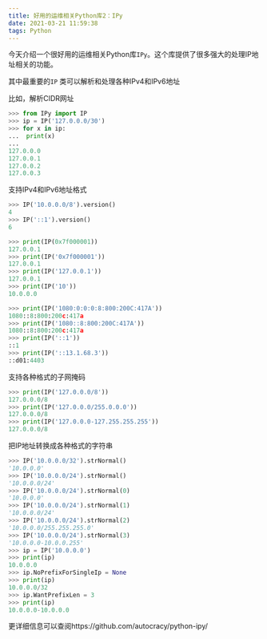 ```yaml
---
title: 好用的运维相关Python库2：IPy
date: 2021-03-21 11:59:38
tags: Python
---
```

今天介绍一个很好用的运维相关Python库`IPy`。这个库提供了很多强大的处理IP地址相关的功能。

其中最重要的`IP` 类可以解析和处理各种IPv4和IPv6地址

比如，解析CIDR网址

```python
>>> from IPy import IP
>>> ip = IP('127.0.0.0/30')
>>> for x in ip:
...  print(x)
...
127.0.0.0
127.0.0.1
127.0.0.2
127.0.0.3
```



支持IPv4和IPv6地址格式

```python
>>> IP('10.0.0.0/8').version()
4
>>> IP('::1').version()
6

>>> print(IP(0x7f000001))
127.0.0.1
>>> print(IP('0x7f000001'))
127.0.0.1
>>> print(IP('127.0.0.1'))
127.0.0.1
>>> print(IP('10'))
10.0.0.0

>>> print(IP('1080:0:0:0:8:800:200C:417A'))
1080::8:800:200c:417a
>>> print(IP('1080::8:800:200C:417A'))
1080::8:800:200c:417a
>>> print(IP('::1'))
::1
>>> print(IP('::13.1.68.3'))
::d01:4403
```

支持各种格式的子网掩码

```python
>>> print(IP('127.0.0.0/8'))
127.0.0.0/8
>>> print(IP('127.0.0.0/255.0.0.0'))
127.0.0.0/8
>>> print(IP('127.0.0.0-127.255.255.255'))
127.0.0.0/8
```



把IP地址转换成各种格式的字符串

```python
>>> IP('10.0.0.0/32').strNormal()
'10.0.0.0'
>>> IP('10.0.0.0/24').strNormal()
'10.0.0.0/24'
>>> IP('10.0.0.0/24').strNormal(0)
'10.0.0.0'
>>> IP('10.0.0.0/24').strNormal(1)
'10.0.0.0/24'
>>> IP('10.0.0.0/24').strNormal(2)
'10.0.0.0/255.255.255.0'
>>> IP('10.0.0.0/24').strNormal(3)
'10.0.0.0-10.0.0.255'
>>> ip = IP('10.0.0.0')
>>> print(ip)
10.0.0.0
>>> ip.NoPrefixForSingleIp = None
>>> print(ip)
10.0.0.0/32
>>> ip.WantPrefixLen = 3
>>> print(ip)
10.0.0.0-10.0.0.0
```



更详细信息可以查阅https://github.com/autocracy/python-ipy/